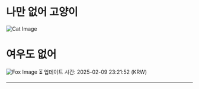 
# 나만 없어 고양이

![Cat Image](https://cdn2.thecatapi.com/images/8o4.jpg)

# 여우도 없어
![Fox Image](https://randomfox.ca/images/118.jpg)
⏳ 업데이트 시간: 2025-02-09 23:21:52 (KRW)

---
